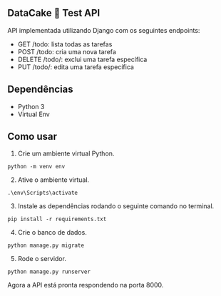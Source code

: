 ## DataCake 🎂 Test API
API implementada utilizando Django com os seguintes endpoints:
- GET /todo: lista todas as tarefas
- POST /todo: cria uma nova tarefa
- DELETE /todo/<pk>: exclui uma tarefa específica
- PUT /todo/<pk>: edita uma tarefa específica 

## Dependências
- Python 3
- Virtual Env

## Como usar

1. Crie um ambiente virtual Python.

```
python -m venv env
```

2. Ative o ambiente virtual.

```
.\env\Scripts\activate
```

3. Instale as dependências rodando o seguinte comando no terminal. 

```
pip install -r requirements.txt
```

4. Crie o banco de dados.

```
python manage.py migrate
```

5. Rode o servidor.

```
python manage.py runserver
```

Agora a API está pronta respondendo na porta 8000.